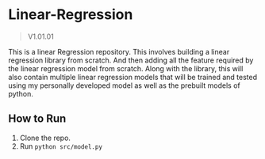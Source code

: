 # Linear-Regression
>V1.01.01

This is a linear Regression repository. This involves building a linear regression library from scratch. And then adding all the feature required by the linear regression model from scratch. Along with the library, this will also contain multiple linear regression models that will be trained and tested using my personally developed model as well as the prebuilt models of python.


## How to Run
1. Clone the repo.
2. Run `python src/model.py`
